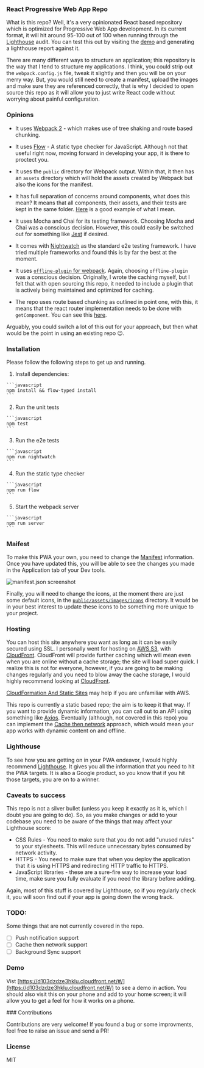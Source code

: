 ### React Progressive Web App Repo

What is this repo? Well, it's a very opinionated React based repository which is optimized for Progressive Web App development. In its current format, it will hit around 95-100 out of 100 when running through the [Lighthouse](https://developers.google.com/web/tools/lighthouse/) audit. You can test this out by visiting the [demo](https://d103dzdze3hklu.cloudfront.net/#/) and generating a lighthouse report against it.

There are many different ways to structure an application; this repository is the way that I tend to structure my applications. I think, you could strip out the `webpack.config.js` file, tweak it slightly and then you will be on your merry way. But, you would still need to create a manifest, upload the images and make sure they are referenced correctly, that is why I decided to open source this repo as it will allow you to just write React code without worrying about painful configuration.

### Opinions

- It uses [Webpack 2](https://webpack.js.org/) - which makes use of tree shaking and route based chunking.

- It uses [Flow](https://flowtype.org/) - A static type checker for JavaScript. Although not that useful right now, moving forward in developing your app, it is there to proctect you.

- It uses the `public` directory for Webpack output. Within that, it then has an `assets` directory which will hold the assets created by Webpack but also the icons for the manifest.

- It has full separation of concerns around components, what does this mean? It means that all components, their assets, and their tests are kept in the same folder. [Here](https://github.com/simonfl3tcher/react-progressive-web-app-repo/tree/master/src/components/Home) is a good example of what I mean.

- It uses Mocha and Chai for its testing framework. Choosing Mocha and Chai was a conscious decision. However, this could easily be switched out for something like [Jest](https://facebook.github.io/jest/) if desired.

- It comes with [Nightwatch](http://nightwatchjs.org/) as the standard e2e testing framework. I have tried multiple frameworks and found this is by far the best at the moment.

- It uses [`offline-plugin` for webpack](https://github.com/NekR/offline-plugin). Again, choosing `offline-plugin` was a conscious decision. Originally, I wrote the caching myself, but I felt that with open sourcing this repo, it needed to include a plugin that is actively being maintained and optimized for caching.

- The repo uses route based chunking as outlined in point one, with this, it means that the react router implementation needs to be done with `getComponent`. You can see this [here](https://github.com/simonfl3tcher/react-progressive-web-app-repo/blob/master/src/routes.jsx#L20).

Arguably, you could switch a lot of this out for your approach, but then what would be the point in using an existing repo 😉.

### Installation

Please follow the following steps to get up and running.

  1. Install dependencies:

    ```javascript
    npm install && flow-typed install
    ```

  2. Run the unit tests

    ```javascript
    npm test
    ```

  3. Run the e2e tests

    ```javascript
    npm run nightwatch
    ```

  4. Run the static type checker

    ```javascript
    npm run flow
    ```

  5. Start the webpack server

    ```javascript
    npm run server
    ```

### Maifest

To make this PWA your own, you need to change the [Manifest](https://github.com/simonfl3tcher/react-progressive-web-app-repo/blob/master/public/manifest.json) information. Once you have updated this, you will be able to see the changes you made in the Application tab of your Dev tools.

![manifest.json screenshot](https://s3-eu-west-1.amazonaws.com/simonfl3tcher-github-image/Screenshot+2017-02-23+18.42.56.png)

Finally, you will need to change the icons, at the moment there are just some default icons, in the [`public/assets/images/icons`](https://github.com/simonfl3tcher/react-progressive-web-app-repo/tree/master/public/assets/images/icons) directory. It would be in your best interest to update these icons to be something more unique to your project.

### Hosting

You can host this site anywhere you want as long as it can be easily secured using SSL. I personally went for hosting on [AWS S3](https://aws.amazon.com/s3/), with [CloudFront](https://aws.amazon.com/cloudfront/). CloudFront will provide further caching which will mean even when you are online without a cache storage; the site will load super quick. I realize this is not for everyone, however, if you are going to be making changes regularly and you need to blow away the cache storage, I would highly recommend looking at [CloudFront](https://aws.amazon.com/cloudfront/).

[CloudFormation And Static Sites](https://serverlesscode.com/post/instant-static-site-cloudformation/) may help if you are unfamiliar with AWS.

This repo is currently a static based repo; the aim is to keep it that way. If you want to provide dynamic information, you can call out to an API using something like [Axios](https://github.com/mzabriskie/axios). Eventually (although, not covered in this repo) you can implement the [Cache then network](https://jakearchibald.com/2014/offline-cookbook/#cache-then-network) approach, which would mean your app works with dynamic content on and offline.


### Lighthouse

To see how you are getting on in your PWA endeavor, I would highly recommend [Lighthouse](https://developers.google.com/web/tools/lighthouse/).
It gives you all the information that you need to hit the PWA targets. It is also a Google product, so you know that if you hit those targets, you
are on to a winner.

### Caveats to success

This repo is not a silver bullet (unless you keep it exactly as it is, which I doubt you are going to do). So, as you make changes or add to your codebase you need to be aware of the things that may affect your Lighthouse score:

- CSS Rules - You need to make sure that you do not add "unused rules" to your stylesheets. This will reduce unnecessary bytes consumed by network activity.
- HTTPS - You need to make sure that when you deploy the application that it is using HTTPS and redirecting HTTP traffic to HTTPS.
- JavaScript libraries - these are a sure-fire way to increase your load time, make sure you fully evaluate if you need the library before adding.

Again, most of this stuff is covered by Lighthouse, so if you regularly check it, you will soon find out if your app is going down the wrong track.

### TODO:

Some things that are not currently covered in the repo.

- [ ] Push notification support
- [ ] Cache then network support
- [ ] Background Sync support

### Demo

Vist [https://d103dzdze3hklu.cloudfront.net/#/](https://d103dzdze3hklu.cloudfront.net/#/) to see a demo in action.
You should also visit this on your phone and add to your home screen; it will allow you to get a feel for how it works on a phone.

### Contributions

Contributions are very welcome! If you found a bug or some improvments, feel free to raise an issue and send a PR!

### License

MIT
